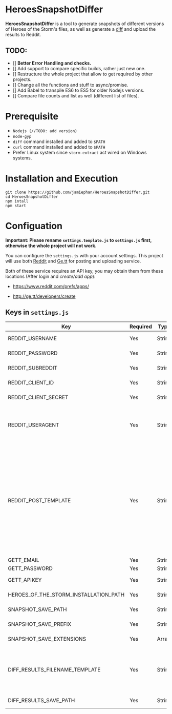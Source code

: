 # HeroesSnapshotDiffer

**HeroesSnapshotDiffer** is a tool to generate snapshots of different versions of Heroes of the Storm's files, as well as generate a [diff](https://en.wikipedia.org/wiki/Diff) and upload the results to Reddit.

## TODO:

- [] <b>Better Error Handling and checks.</b></label>
- [] Add support to compare specific builds, rather just new one.</label>
- [] Restructure the whole project that allow to get required by other projects.</label>
- [] Change all the functions and stuff to async/promise.</label>
- [] Add Babel to transpile ES6 to ES5 for older Nodejs versions.</label>
- [] Compare file counts and list as well (different list of files).</label>

# Prerequisite

- `Nodejs (//TODO: add version)`
- `node-gyp`
- `diff` command installed and added to `$PATH`
- `curl` command installed and added to `$PATH`
- Prefer Linux system since `storm-extract` act wired on Windows systems.

# Installation and Execution

    git clone https://github.com/jamiephan/HeroesSnapshotDiffer.git
    cd HeroesSnapshotDiffer
    npm intall
    npm start

# Configuation

**Important: Please rename `settings.template.js` to `settings.js` first, otherwise the whole project will not work.**

You can configure the `settings.js` with your account settings. This project will use both [Reddit](http://www.reddit.com) and [Ge.tt](http://ge.tt/) for posting and uploading service.

Both of these service requires an API key, you may obtain them from these locations (After login and *create/add app*):

 - https://www.reddit.com/prefs/apps/

 - http://ge.tt/developers/create

## Keys in `settings.js`

| Key                                   | Required | Type   | Description                                                                                                                                                                                                                                                                                                                                                                                                                                                                    | Example                                         |
|---------------------------------------|----------|--------|--------------------------------------------------------------------------------------------------------------------------------------------------------------------------------------------------------------------------------------------------------------------------------------------------------------------------------------------------------------------------------------------------------------------------------------------------------------------------------|-------------------------------------------------|
| REDDIT_USERNAME                       | Yes      | String | The Reddit username that is going to post                                                                                                                                                                                                                                                                                                                                                                                                                                      | heroesdiff                                      |
| REDDIT_PASSWORD                       | Yes      | String | The password for the Reddit user above.                                                                                                                                                                                                                                                                                                                                                                                                                                        | S0meLove1yPswD                                  |
| REDDIT_SUBREDDIT                      | Yes      | String | The subreddit name that will be post to.                                                                                                                                                                                                                                                                                                                                                                                                                                       | heroesdiff                                      |
| REDDIT_CLIENT_ID                      | Yes      | String | The client ID from the created app: [link](https://www.reddit.com/prefs/apps/)                                                                                                                                                                                                                                                                                                                                                                                                 | p2ebKy1A9N4A7A                                  |
| REDDIT_CLIENT_SECRET                  | Yes      | String | The client Secret from the created app: [link](https://www.reddit.com/prefs/apps/)                                                                                                                                                                                                                                                                                                                                                                                             | wXg3HDCHHSUroPq-svk9jpsKoYs                     |
| REDDIT_USERAGENT                      | Yes      | String | The [UserAgent](https://en.wikipedia.org/wiki/User_agent) string that will be read by Reddit.  **Must contain useful infomation. Read more: **https://github.com/reddit-archive/reddit/wiki/API#rules                                                                                                                                                                                                                                                                          | Heroes Differ 1.0 by /u/jamiephan               |
| REDDIT_POST_TEMPLATE                  | Yes      | String | The path for the template that will be post to Reddit's content section.  The variables contains:    - {{NewBuild}} :  Build number for the latest version  - {{NewVersion}} :  version number for the latest version  - {{OldBuild}} :  Build number for the previous version  - {{OldVersion}} :  version number for the previous version  - {{diffLink}} :  The link that was uploaded to [Ge.tt](http://ge.tt/)  - {{exts}} : A description in pure for all the extensions | (See reddit-post.template)                      |
| GETT_EMAIL                            | Yes      | String | The email address for Ge.tt                                                                                                                                                                                                                                                                                                                                                                                                                                                    | heroesdiffer@gmail.com                          |
| GETT_PASSWORD                         | Yes      | String | The password for Ge.tt                                                                                                                                                                                                                                                                                                                                                                                                                                                         | SomePasswordisCool123                           |
| GETT_APIKEY                           | Yes      | String | The API key for Ge.tt. Create an app here first: [link](http://ge.tt/developers/create)                                                                                                                                                                                                                                                                                                                                                                                        | j34j5bhv23lsdfuclrx4s6sdf8sdoflnl45jbsdf0sdfjb3 |
| HEROES_OF_THE_STORM_INSTALLATION_PATH | Yes      | String | The absolute path for Heroes of the Storm                                                                                                                                                                                                                                                                                                                                                                                                                                      | /mnt/d/Program Files/Heroes of the Storm/       |
| SNAPSHOT_SAVE_PATH                    | Yes      | String | The absolute path for saving the snapshots                                                                                                                                                                                                                                                                                                                                                                                                                                     | __dirname + '/diff/'                            |
| SNAPSHOT_SAVE_PREFIX                  | Yes      | String | The prefix for snapshots when creating the directory                                                                                                                                                                                                                                                                                                                                                                                                                           | snapshot-                                       |
| SNAPSHOT_SAVE_EXTENSIONS              | Yes      | Array  | Array of extensions to filter out (use `[]` for everything)                                                                                                                                                                                                                                                                                                                                                                                                                    | ['xml', 'galaxy', 'txt', 'StormLayout']         |
| DIFF_RESULTS_FILENAME_TEMPLATE        | Yes      | String | The absolute path for the result diff file template.   The variables contains:    - {{NewBuild}} :  Build number for the latest version  - {{OldBuild}} :  Build number for the previous version                                                                                                                                                                                                                                                                               | diff_{{NewBuild}}_{{OldBuild}}.txt              |
| DIFF_RESULTS_SAVE_PATH                | Yes      | String | The absolute path for saving the diff result files.                                                                                                                                                                                                                                                                                                                                                                                                                            | __dirname + '/diff_results/                     |